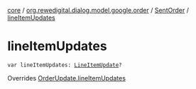 [core](../../index.md) / [org.rewedigital.dialog.model.google.order](../index.md) / [SentOrder](index.md) / [lineItemUpdates](./line-item-updates.md)

# lineItemUpdates

`var lineItemUpdates: `[`LineItemUpdate`](../-line-item-update/index.md)`?`

Overrides [OrderUpdate.lineItemUpdates](../-order-update/line-item-updates.md)

